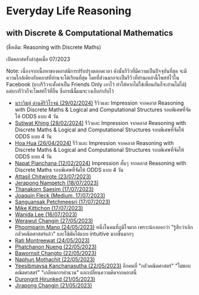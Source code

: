 # Everyday Life Reasoning
## with Discrete & Computational Mathematics
(ชื่อเดิม: Reasoning with Discrete Maths)

เปิดคลาสครั้งล่าสุดเมื่อ 07/2023

Note: เนื่องจากเนื้อหาของคลาสมีการปรับปรุงตลอดเวลา ดังนั้นรีวิวที่มีความเป็นปัจจุบันที่สุด จะมีความใกล้เคียงกับคลาสที่ท่านจะได้เรียนที่สุด โดยที่ส่วนมากจะเป็นรีวิวที่ท่านเหล่านี้โพสท์ไว้ใน Facebook (บางรีวิวจะตั้งค่าเป็น Friends Only เอาไว้ ทำให้หากไม่ใช่เพื่อนกันก็จะอ่านไม่ได้) แต่บางรีวิวก็จะโพสท์ไว้ที่อื่น ซึ่งกรณีนี้ผมจะวงเล็บกำกับไว้

- [นราวิชญ์ ด่านศิริวิโรจน์ (29/02/2024)](https://www.facebook.com/vitza001/posts/pfbid02hMiD5AQpxnVvS93NJqkuiAY9xbRsJa9p6wE1BWLLw4biEAG99aN85mQyDm4wZ1bgl) รีวิวและ Impression จากคลาส Reasoning with Discrete Maths & Logical and Computational Structures รอบพิเศษที่จัดให้ ODDS แบบ 4 วัน
- [Sutiwat Khing (28/02/2024)](https://www.facebook.com/KKhing78/posts/pfbid09T386jw4QLXRyqcUaDLvPmvU65QrzPADgW2UgepSs3ejaDy4RqJ2VbKVrBbbRWGjl) รีวิวและ Impression จากคลาส Reasoning with Discrete Maths & Logical and Computational Structures รอบพิเศษที่จัดให้ ODDS แบบ 4 วัน
- [Hoa Hua (26/04/2024)](https://www.facebook.com/huajiti/posts/pfbid02P1TWmhEtKVptW3RpquGnGY65y785dEPvzFJhqth6kjG1GGZLddcyRTc9PpZGZnzRl) รีวิวและ Impression จากคลาส Reasoning with Discrete Maths & Logical and Computational Structures รอบพิเศษที่จัดให้ ODDS แบบ 4 วัน
- [Napat Pianchana (12/02/2024)](https://www.facebook.com/boboshishifirst/posts/pfbid028HmCpg7j6W1s9C5fAmB6z1oPzHkyV3yAkPBwC8FjDEDKaABBW4qARA1YTcDYzvxkl) Impression สั้นๆ จากคลาส Reasoning with Discrete Maths รอบพิเศษที่จัดให้ ODDS แบบ 4 วัน
- [Attasil Chitwirote (23/07/2023)](https://www.facebook.com/Attasil/posts/pfbid0ZQQe95fs7yXZUK8pvZkFBKQXwuKPFH9e6KNsn1GzTpropp2dDKjN3BbU9T95TJBzl)
- [Jerapong Nampetch (18/07/2023)](https://www.facebook.com/jerapong/posts/pfbid02RHPEdkbjdRU3JfkcP6WATQfEsnBAcJaEkeMiQwr8vdXMNNDgeLGkzpJ3PXggd2XHl)
- [Thanakorn Saesim (17/07/2023)](https://www.facebook.com/thanakorn.saesim/posts/pfbid02W4zjiw8qYfoHnZ88ffUL7NMND9EsVCahHeRAUaqixUBc2BU3ECXu9aVynYwr5AFjl)
- [Joaquin Fleck (Medium, 17/07/2023)](https://mrgleam.medium.com/รีวิว-reasoning-with-discrete-mathematics-8e9b53593c4d)
- [Sanguansak Petchmeesri (17/07/2023)](https://www.facebook.com/nguansak/posts/pfbid0MbSdBwyQPHJLyr1jyC2Hgaec9doe7DqnPYx1e1v6TZx3vZHoDujM61oQzQ4B8ofml)
- [Mike Kittichon (17/07/2023)](https://www.facebook.com/permalink.php?story_fbid=pfbid02EytuJxSkXCy5YWBnUnmHzSb4UwnzRJ3eR2VaTrwEA5qeAL6SnMmsbBdMi6Rmg9Ddl&id=100073228718786)
- [Wanida Lee (16/07/2023)](https://www.facebook.com/wanida.lee.1/posts/pfbid0351Wy5Aq4bwse1aGbgtwdLqbP4jDC2ZjBwTXw5QSENW1numiKNZm8ih6aATDZkLK4l)
- [Werawut Changin (27/05/2023)](https://www.facebook.com/werawut.changin/posts/pfbid0HRymF5tobjrTRQRoHxKw7ftofXZ62UrfMnuxEFUNp6L2gaNrGLT632DvQd78GmBql)
- [Phoomparin Mano (24/05/2023)](https://www.facebook.com/phoomparin.mano/posts/pfbid02igNnNCbWqScoybQYorccMA5T7jDtv58DuXgWYrThpXQQ6uYXqjJrC3p9Gh333bWkl) หนึ่งในคนที่ภูมิใจมาก เพราะน้องบอกว่า "รู้สึกว่าเลิกกลัวคณิตศาสตร์แล้ว" และใช้มันได้แบบ intuitive มากขึ้นมากๆ
- [Rati Montreewat (24/05/2023)](https://www.facebook.com/ratixoxo/posts/pfbid035KRoHeFChDZULrreer8BtLyyGUoqWP8cufcZp7jr4xvYvNf2Lx42MQ81ZaFtXfj8l)
- [Phatchanon Nueng (22/05/2023)](https://www.facebook.com/phatchanon.nueng/posts/pfbid0eF5VwwLf2foWhQfxD8JrgoLpa7BS44bEr1iVpvaN17s8fxYgRgYmazvcyVBkAQ9Yl)
- [Bawornsit Changto (22/05/2023)](https://www.facebook.com/bwsgon.fusrodha/posts/pfbid0Caeu91hN7qaALQcZRb4NE9x1ugY7szmVR3f6MdVPv2eWyyk3JtfS17bNHcd9RDKMl)
- [Naphun Mothachit (22/05/2023)](https://www.facebook.com/Rusky.rrrrrrr/posts/pfbid02WLcXTv4cJTB1836n7SqyMs8fg2Vqy9paGh9qBvtCfEmcaWki8eR7uHYSmL2P45odl)
- [Yeesibmaysa Kanchanasutha (22/05/2023)](https://www.facebook.com/permalink.php?story_fbid=pfbid038XbQb3Qo6EMR1psYNdana25T3K4hR1ASPYwmruNHZ2GX9746phW3cBuhzhxA3NDl&id=100056418305117) อีกคนที่ "กลัวคณิตศาสตร์" "ไม่ชอบคณิตศาสตร์" "เกลียดการคำนวน" และเปลี่ยนความคิดจากคลาสนี้
- [Durongrit Hirunked (21/05/2023)](https://www.facebook.com/durongrit.h/posts/pfbid04yzS61heK1JJQpp7rhXNAsX3yoDDBSNpBDam2GmcL6eJPZXJcBiL1KFZCcaQqb8gl)
- [Jirapong Changin (21/05/2023)](https://www.facebook.com/absentisonfire/posts/pfbid02TqN4LNGMZxxsvu1n5VTVBT2prT4Wzh7gPoovrufKKjVyQgSY5d5tWD3pjcRwqiPPl)